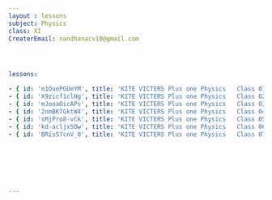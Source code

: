 ```yaml
--- 
layout : lessons 
subject: Physics
class: XI
CreaterEmail: nandhanacv10@gmail.com




lessons: 

- { id: 'm1OuePGUeYM', title: 'KITE VICTERS Plus one Physics   Class 01 (First Bell-ഫസ്റ്റ് ബെല്‍)' }
- { id: 'X9zicf1clHg', title: 'KITE VICTERS Plus one Physics   Class 02  (First Bell-ഫസ്റ്റ് ബെല്‍)' }
- { id: 'mJooaOicAPs', title: 'KITE VICTERS Plus one Physics   Class 03  (First Bell-ഫസ്റ്റ് ബെല്‍)' }
- { id: '2nmBK7GktW4', title: 'KITE VICTERS Plus one Physics   Class 04 (First Bell-ഫസ്റ്റ് ബെല്‍)' }
- { id: 'sMjPro8-vCk', title: 'KITE VICTERS Plus one Physics   Class 05 (First Bell-ഫസ്റ്റ് ബെല്‍)' }
- { id: 'kd-acljxSOw', title: 'KITE VICTERS Plus one Physics   Class 06 (First Bell-ഫസ്റ്റ് ബെല്‍)' }
- { id: 'BRis57cnV_0', title: 'KITE VICTERS Plus one Physics   Class 07 (First Bell-ഫസ്റ്റ് ബെല്‍)' }







---
```


